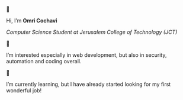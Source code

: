 👋 

 Hi, I’m **Omri Cochavi**
 
 _Computer Science Student at Jerusalem College of Technology (JCT)_
 
 
 
 👀 
 
 I’m interested especially in web development, but also in security, automation and coding overall. 
 
 
 
 🌱 
 
 I’m currently learning, but I have already started looking for my first wonderful job!
 
 




<!---
(For the curious)

omcoch/omcoch is a ✨ special ✨ repository because its `README.md` (this file) appears on your GitHub profile.
You can click the Preview link to take a look at your changes.
--->
